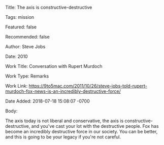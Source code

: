 Title:  The axis is constructive-destructive

Tags:   mission

Featured: false

Recommended: false

Author: Steve Jobs

Date:   2010

Work Title: Conversation with Rupert Murdoch

Work Type: Remarks

Work Link: https://9to5mac.com/2011/10/26/steve-jobs-told-rupert-murdoch-fox-news-is-an-incredibly-destructive-force/

Date Added: 2018-07-18 15:08:07 -0700

Body: 

The axis today is not liberal and conservative, the axis is constructive-destructive, and you've cast your lot with the destructive people. Fox has become an incredibly destructive force in our society. You can be better, and this is going to be your legacy if you're not careful.

